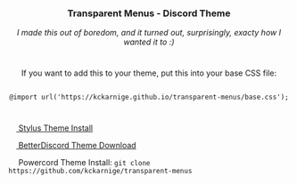 <h3 align="center">Transparent Menus - Discord Theme</h3>

<p align="center"><i>I made this out of boredom, and it turned out, surprisingly, exacty how I wanted it to :)</i></p>

<h1> </h1>

<p align="center">
If you want to add this to  your theme, put this into your base CSS file:
</p>
<p align="center">
<code>
@import url('https://kckarnige.github.io/transparent-menus/base.css');
</code>
</p>

<h1> </h1>

[<img src="https://kckarnige.github.io/res/stylus_icon.svg" height="14px" width="14px"> Stylus Theme Install](https://github.com/kckarnige/transparent-menus/raw/main/index.user.css)

[<img src="https://kckarnige.github.io/res/bd_icon.svg" height="14px" width="14px"> BetterDiscord Theme Download](https://betterdiscord.net/ghdl/?url=https://raw.githubusercontent.com/kckarnige/transparent-menus/main/transparentmenu.theme.css)

<img src="https://kckarnige.github.io/res/powercord.svg" height="14px" width="14px"> Powercord Theme Install: ```git clone https://github.com/kckarnige/transparent-menus```
